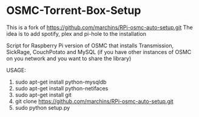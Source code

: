 # OSMC-Torrent-Box-Setup

This is a fork of https://github.com/marchins/RPi-osmc-auto-setup.git The idea is to add spotify, plex and pi-hole to the installation

Script for Raspberry Pi version of OSMC that installs Transmission, SickRage, CouchPotato and MySQL (if you have other instances of OSMC on you network and you want to share the library)

USAGE:

1. sudo apt-get install python-mysqldb
2. sudo apt-get install python-netifaces
3. sudo apt-get install git
4. git clone https://github.com/marchins/RPi-osmc-auto-setup.git
5. sudo python setup.py
